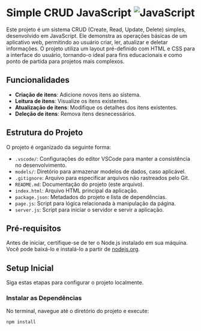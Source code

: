 # Simple CRUD JavaScript ![JavaScript](https://img.shields.io/badge/JavaScript-F7DF1E?style=for-the-badge&logo=javascript&logoColor=black)

Este projeto é um sistema CRUD (Create, Read, Update, Delete) simples, desenvolvido em JavaScript. Ele demonstra as operações básicas de um aplicativo web, permitindo ao usuário criar, ler, atualizar e deletar informações. O projeto utiliza um layout pré-definido com HTML e CSS para a interface do usuário, tornando-o ideal para fins educacionais e como ponto de partida para projetos mais complexos.

## Funcionalidades

- **Criação de itens**: Adicione novos itens ao sistema.
- **Leitura de itens**: Visualize os itens existentes.
- **Atualização de itens**: Modifique os detalhes dos itens existentes.
- **Deleção de itens**: Remova itens desnecessários.

## Estrutura do Projeto

O projeto é organizado da seguinte forma:

- `.vscode/`: Configurações do editor VSCode para manter a consistência no desenvolvimento.
- `models/`: Diretório para armazenar modelos de dados, caso aplicável.
- `.gitignore`: Arquivo para especificar arquivos não rastreados pelo Git.
- `README.md`: Documentação do projeto (este arquivo).
- `index.html`: Arquivo HTML principal da aplicação.
- `package.json`: Metadados do projeto e lista de dependências.
- `page.js`: Script para lógica relacionada à manipulação da página.
- `server.js`: Script para iniciar o servidor e servir a aplicação.

## Pré-requisitos

Antes de iniciar, certifique-se de ter o Node.js instalado em sua máquina. Você pode baixá-lo e instalá-lo a partir de [nodejs.org](https://nodejs.org/).

## Setup Inicial

Siga estas etapas para configurar o projeto localmente.

### Instalar as Dependências

No terminal, navegue até o diretório do projeto e execute:

```bash
npm install
